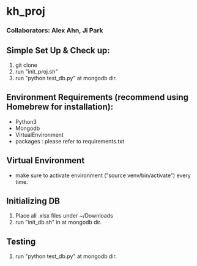 # kh_proj

### Collaborators: Alex Ahn, Ji Park

## Simple Set Up & Check up:

1. git clone
2. run "init_proj.sh"
3. run "python test_db.py" at mongodb dir.

## Environment  Requirements (recommend using Homebrew for installation):

- Python3
- Mongodb
- VirtualEnvironment
- packages : please refer to requirements.txt

## Virtual Environment

- make sure to activate environment ("source venv/bin/activate") every time.

## Initializing DB

1. Place all .xlsx files under ~/Downloads
2. run "init_db.sh" in at mongodb dir.

## Testing

1. run "python test_db.py" at mongodb dir.